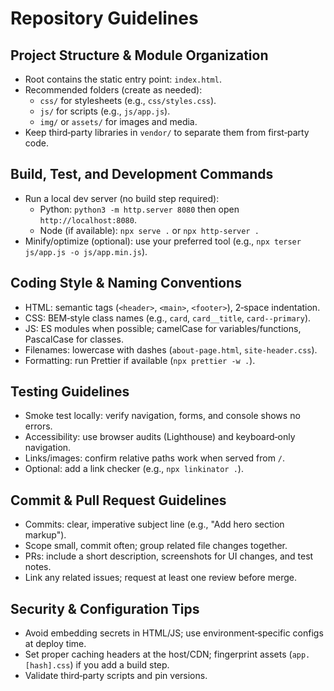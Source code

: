 # Repository Guidelines

## Project Structure & Module Organization
- Root contains the static entry point: `index.html`.
- Recommended folders (create as needed):
  - `css/` for stylesheets (e.g., `css/styles.css`).
  - `js/` for scripts (e.g., `js/app.js`).
  - `img/` or `assets/` for images and media.
- Keep third‑party libraries in `vendor/` to separate them from first‑party code.

## Build, Test, and Development Commands
- Run a local dev server (no build step required):
  - Python: `python3 -m http.server 8080` then open `http://localhost:8080`.
  - Node (if available): `npx serve .` or `npx http-server .`
- Minify/optimize (optional): use your preferred tool (e.g., `npx terser js/app.js -o js/app.min.js`).

## Coding Style & Naming Conventions
- HTML: semantic tags (`<header>`, `<main>`, `<footer>`), 2‑space indentation.
- CSS: BEM‑style class names (e.g., `card`, `card__title`, `card--primary`).
- JS: ES modules when possible; camelCase for variables/functions, PascalCase for classes.
- Filenames: lowercase with dashes (`about-page.html`, `site-header.css`).
- Formatting: run Prettier if available (`npx prettier -w .`).

## Testing Guidelines
- Smoke test locally: verify navigation, forms, and console shows no errors.
- Accessibility: use browser audits (Lighthouse) and keyboard‑only navigation.
- Links/images: confirm relative paths work when served from `/`.
- Optional: add a link checker (e.g., `npx linkinator .`).

## Commit & Pull Request Guidelines
- Commits: clear, imperative subject line (e.g., "Add hero section markup").
- Scope small, commit often; group related file changes together.
- PRs: include a short description, screenshots for UI changes, and test notes.
- Link any related issues; request at least one review before merge.

## Security & Configuration Tips
- Avoid embedding secrets in HTML/JS; use environment‑specific configs at deploy time.
- Set proper caching headers at the host/CDN; fingerprint assets (`app.[hash].css`) if you add a build step.
- Validate third‑party scripts and pin versions.
